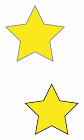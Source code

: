 


<?xml version="1.0" encoding="UTF-8" standalone="no"?>  <svg width="198px" height="188px" viewBox="0 0 198 188" version="1.1" xmlns="http://www.w3.org/2000/svg" xmlns:xlink="http://www. w3.org/1999/xlink" xmlns:sketch="http://www.bohemiancoding.com/sketch/ ns">     <!-- Generator: Sketch 3.2.2 (9983) - http://www.bohemiancoding. com/sketch -->     <title>Star 1</title>     <desc>Created with Sketch.</desc>     <defs></defs>     <g id="Page-1" stroke="none" stroke-width="1" fill="none" fillrule=" evenodd" sketch:type="MSPage"> <polygon id="Star-1" stroke="#979797" stroke-width="3" fill="#F8E81C" sketch:type="MSShapeGroup" points="99 154 40.2214748 184.901699 51.4471742 119.45085 3.89434837 73.0983006 69.6107374 63.5491503 99 4 128.389263 63.5491503 194.105652 73.0983006 146.552826 119.45085 157.778525 184.901699 "></polygon>     </g> </svg>

<div class="wrapper">      <svg width="198" height="188" viewBox="0 0 220 200" xmlns="http:// www.w3.org/2000/svg" xmlns:xlink="http://www.w3.org/1999/xlink"> <title>Star 1</title> <defs> <style type="text/css"> <![CDATA[ @keyframes spin { 0% { transform: rotate(0deg); } 100% { transform: rotate(360deg); } } .star_Wrapper { animation: spin 2s 1s; transform-origin: 50% 50%; } .wrapper { padding: 2rem; margin: 2rem; } ]]> </style> <g id="shape"> <path fill="#14805e" d="M50 50h50v50H50z"/> <circle fill="#ebebeb" cx="50" cy="50" r="50"/> </g> </defs> <g class="star_Wrapper" fill="none" fill-rule="evenodd"> <path id="star_Path" stroke="#333" stroke-width="3" fill="#F8E81C" d="M99 154l-58.78 30.902 11.227-65.45L3.894 73.097l65.717-9.55L99 4l29.39 59.55 65.716 9.548-47.553 46.353 11.226 65.453z"/> </g>     </svg> </div>











